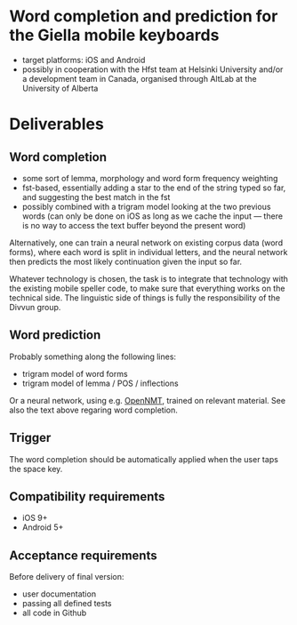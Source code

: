 
# Word completion and prediction for the Giella mobile keyboards

* target platforms: iOS and Android
* possibly in cooperation with the Hfst team at Helsinki University and/or a development team in Canada, organised through AltLab at the University of Alberta

# Deliverables

## Word completion

* some sort of lemma, morphology and word form frequency weighting
* fst-based, essentially adding a star to the end of the string typed so far, and suggesting the best match in the fst
* possibly combined with a trigram model looking at the two previous words (can only be done on iOS as long as we cache the input — there is no way to access the text buffer beyond the present word)

Alternatively, one can train a neural network on existing corpus data (word forms), where each word is split in individual letters, and the neural network then predicts the most likely continuation given the input so far.

Whatever technology is chosen, the task is to integrate that technology with the existing mobile speller code, to make sure that everything works on the technical side. The linguistic side of things is fully the responsibility of the Divvun group.

## Word prediction

Probably something along the following lines:

* trigram model of word forms
* trigram model of lemma / POS / inflections

Or a neural network, using e.g. [OpenNMT](http://opennmt.net/), trained on relevant material. See also the text above regaring word completion.

## Trigger

The word completion should be automatically applied when the user taps the space key.

## Compatibility requirements

* iOS 9+
* Android 5+

## Acceptance requirements

Before delivery of final version:

* user documentation
* passing all defined tests
* all code in Github
